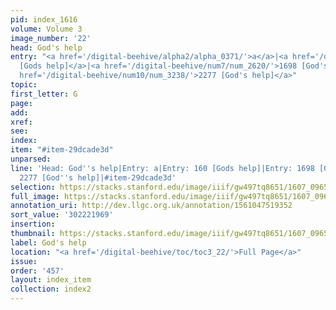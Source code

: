 ```yaml
---
pid: index_1616
volume: Volume 3
image_number: '22'
head: God's help
entry: "<a href='/digital-beehive/alpha2/alpha_0371/'>a</a>|<a href='/digital-beehive/num1/num_0167/'>160
  [Gods help]</a>|<a href='/digital-beehive/num7/num_2620/'>1698 [God's help]</a>|<a
  href='/digital-beehive/num10/num_3238/'>2277 [God's help]</a>"
topic:
first_letter: G
page:
add:
xref:
see:
index:
item: "#item-29dcade3d"
unparsed:
line: 'Head: God''s help|Entry: a|Entry: 160 [Gods help]|Entry: 1698 [God''s help]|Entry:
  2277 [God''s help]|#item-29dcade3d'
selection: https://stacks.stanford.edu/image/iiif/gw497tq8651/1607_0965/1171,1969,704,98/full/0/default.jpg
full_image: https://stacks.stanford.edu/image/iiif/gw497tq8651/1607_0965/full/full/0/default.jpg
annotation_uri: http://dev.llgc.org.uk/annotation/1561047519352
sort_value: '302221969'
insertion:
thumbnail: https://stacks.stanford.edu/image/iiif/gw497tq8651/1607_0965/1171,1969,704,98/150,/0/default.jpg
label: God's help
location: "<a href='/digital-beehive/toc/toc3_22/'>Full Page</a>"
issue:
order: '457'
layout: index_item
collection: index2
---
```

